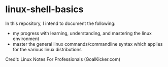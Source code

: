 # linux-shell-basics
In this repository, I intend to document the following: 
- my progress with learning, understanding, and mastering the linux environment
- master the general linux commands/commandline syntax which applies for the various linux distributions

Credit: Linux Notes For Professionals (GoalKicker.com)
